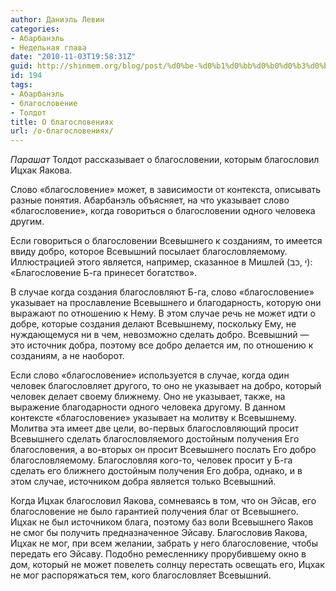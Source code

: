 ```yaml
---
author: Даниэль Левин
categories:
- Абарбанэль
- Недельная глава
date: "2010-11-03T19:58:31Z"
guid: http://shinmem.org/blog/post/%d0%be-%d0%b1%d0%bb%d0%b0%d0%b3%d0%be%d1%81%d0%bb%d0%be%d0%b2%d0%b5%d0%bd%d0%b8%d1%8f%d1%85
id: 194
tags:
- Абарбанэль
- благословение
- Толдот
title: О благословениях
url: /о-благословениях/
---
```

<!--more-->

_Парашат_ Толдот рассказывает о благословении, которым благословил Ицхак Яакова.

Слово «благословение» может, в зависимости от контекста, описывать разные понятия. Абарбанэль объясняет, на что указывает слово «благословение», когда говориться о благословении одного человека другим.

Если говориться о благословении Всевышнего к созданиям, то имеется ввиду добро, которое Всевышний посылает благословляемому. Иллюстрацией этого является, например, сказанное в Мишлей (<span dir="rtl">י ,כב</span>): «Благословение Б-га принесет богатство».

В случае когда создания благословляют Б-га, слово «благословение» указывает на прославление Всевышнего и благодарность, которую они выражают по отношению к Нему. В этом случае речь не может идти о добре, которые создания делают Всевышнему, поскольку Ему, не нуждающемуся ни в чем, невозможно сделать добро. Всевышний — это источник добра, поэтому все добро делается им, по отношению к созданиям, а не наоборот.

Если слово «благословение» используется в случае, когда один человек благословляет другого, то оно не указывает на добро, который человек делает своему ближнему. Оно не указывает, также, на выражение благодарности одного человека другому. В данном контексте «благословение» указывает на молитву к Всевышнему. Молитва эта имеет две цели, во-первых благословляющий просит Всевышнего сделать благословляемого достойным получения Его благословения, а во-вторых он просит Всевышнего послать Его добро благословляемому. Благословляя кого-то, человек просит у Б-га сделать его ближнего достойным получения Его добра, однако, и в этом случае, источником добра является только Всевышний.

Когда Ицхак благословил Яакова, сомневаясь в том, что он Эйсав, его благословение не было гарантией получения благ от Всевышнего. Ицхак не был источником блага, поэтому баз воли Всевышнего Яаков не смог бы получить предназначенное Эйсаву. Благословив Яакова, Ицхак не мог, при всем желании, забрать у него благословение, чтобы передать его Эйсаву. Подобно ремесленнику прорубившему окно в дом, который не может повелеть солнцу перестать освещать его, Ицхак не мог распоряжаться тем, кого благословляет Всевышний.
